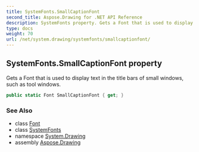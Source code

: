 ```yaml
---
title: SystemFonts.SmallCaptionFont
second_title: Aspose.Drawing for .NET API Reference
description: SystemFonts property. Gets a Font that is used to display text in the title bars of small windows such as tool windows
type: docs
weight: 70
url: /net/system.drawing/systemfonts/smallcaptionfont/
---
```

## SystemFonts.SmallCaptionFont property

Gets a Font that is used to display text in the title bars of small windows, such as tool windows.

```csharp
public static Font SmallCaptionFont { get; }
```

### See Also

* class [Font](../../font/)
* class [SystemFonts](../)
* namespace [System.Drawing](../../systemfonts/)
* assembly [Aspose.Drawing](../../../)



